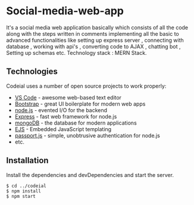# Social-media-web-app

It's a social media web application basically which consists of all the code along with the steps written in comments implementing all the basic to advanced functionalities like setting up express server , connecting with database , working with api's , converting code to AJAX , chatting bot , Setting up schemas etc. Technology stack : MERN Stack.

## Technologies
Codeial uses a number of open source projects to work properly:
* [VS Code](//code.visualstudio.com/) - awesome web-based text editor
* [Bootstrap](//getbootstrap.com/) - great UI boilerplate for modern web apps
* [node.js](//nodejs.org/en/) - evented I/O for the backend
* [Express](//expressjs.com/) - fast web framework for node.js
* [mongoDB](//www.mongodb.com/) - the database for modern applications
* [EJS](//ejs.co/) - Embedded JavaScript templating
* [passport.js](//www.passportjs.org/) - simple, unobtrusive authentication for node.js
* etc.
	
## Installation
Install the dependencies and devDependencies and start the server.

```
$ cd ../codeial
$ npm install
$ npm start
```
